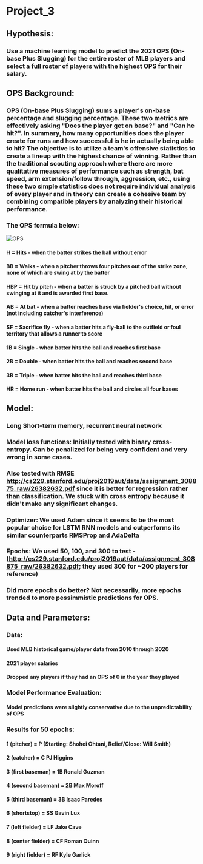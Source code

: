 # Project_3

## Hypothesis:
### Use a machine learning model to predict the 2021 OPS (On-base Plus Slugging) for the entire roster of MLB players and select a full roster of players with the highest OPS for their salary.

## OPS Background:
### OPS (On-base Plus Slugging) sums a player's on-base percentage and slugging percentage. These two metrics are effectively asking "Does the player get on base?" and "Can he hit?". In summary, how many opportunities does the player create for runs and how successful is he in actually being able to hit? The objective is to utilize a team's offensive statistics to create a lineup with the highest chance of winning. Rather than the traditional scouting approach where there are more qualitative measures of performance such as strength, bat speed, arm extension/follow through, aggression, etc., using these two simple statistics does not require individual analysis of every player and in theory can create a cohesive team by combining compatible players by analyzing their historical performance.

### The OPS formula below:

![OPS](https://blogs.fangraphs.com/wp-content/uploads/2011/04/OBP.png)

#### H = Hits - when the batter strikes the ball without error
#### BB = Walks - when a pitcher throws four pitches out of the strike zone, none of which are swing at by the batter
#### HBP = Hit by pitch - when a batter is struck by a pitched ball without swinging at it and is awarded first base.
#### AB = At bat - when a batter reaches base via fielder's choice, hit, or error (not including catcher's interference)
#### SF = Sacrifice fly - when a batter hits a fly-ball to the outfield or foul territory that allows a runner to score
#### 1B = Single - when batter hits the ball and reaches first base
#### 2B = Double - when batter hits the ball and reaches second base
#### 3B = Triple - when batter hits the ball and reaches third base
#### HR = Home run - when batter hits the ball and circles all four bases

## Model:
### Long Short-term memory, recurrent neural network
### Model loss functions: Initially tested with binary cross-entropy. Can be penalized for being very confident and very wrong in some cases.
### Also tested with RMSE http://cs229.stanford.edu/proj2019aut/data/assignment_308875_raw/26382632.pdf since it is better for regression rather than classification. We stuck with cross entropy because it didn't make any significant changes.
### Optimizer: We used Adam since it seems to be the most popular choise for LSTM RNN models and outperforms its similar counterparts RMSProp and AdaDelta
### Epochs: We used 50, 100, and 300 to test - (http://cs229.stanford.edu/proj2019aut/data/assignment_308875_raw/26382632.pdf; they used 300 for ~200 players for reference)
### Did more epochs do better? Not necessarily, more epochs trended to more pessimmistic predictions for OPS.


## Data and Parameters:

### Data: 
#### Used MLB historical game/player data from 2010 through 2020
#### 2021 player salaries
#### Dropped any players if they had an OPS of 0 in the year they played

### Model Performance Evaluation:
#### Model predictions were slightly conservative due to the unpredictability of OPS

### Results for 50 epochs:
#### 1 (pitcher) = P (Starting: Shohei Ohtani, Relief/Close: Will Smith)
#### 2 (catcher) = C PJ Higgins
#### 3 (first baseman) = 1B Ronald Guzman
#### 4 (second baseman) = 2B Max Moroff
#### 5 (third baseman) = 3B Isaac Paredes
#### 6 (shortstop) = SS Gavin Lux
#### 7 (left fielder) = LF Jake Cave
#### 8 (center fielder) = CF Roman Quinn
#### 9 (right fielder) = RF Kyle Garlick

